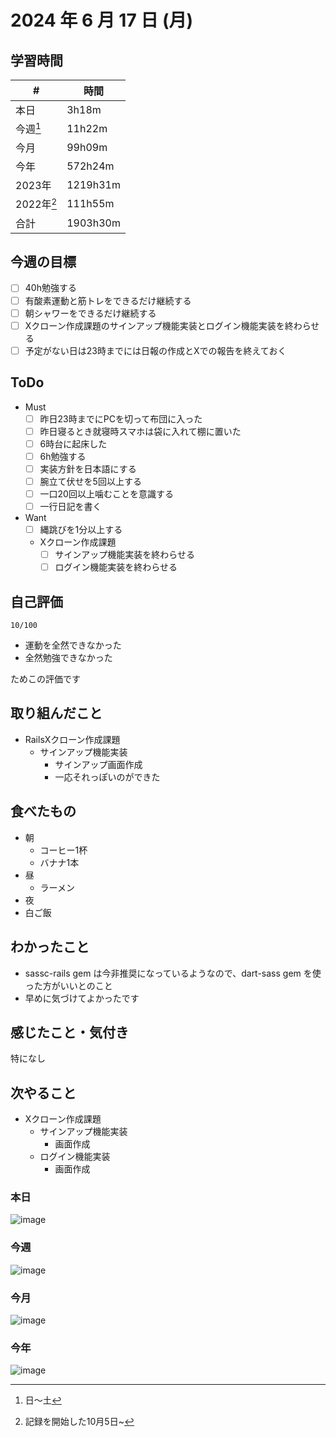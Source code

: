 # 2024 年 6 月 17 日 (月)

## 学習時間
| #          | 時間     |
| ---------- | -------- |
| 本日       | 3h18m    |
| 今週[^1]   | 11h22m   |
| 今月       | 99h09m   |
| 今年       | 572h24m  |
| 2023年     | 1219h31m |
| 2022年[^2] | 111h55m  |
| 合計       | 1903h30m |

## 今週の目標
- [ ] 40h勉強する
- [ ] 有酸素運動と筋トレをできるだけ継続する
- [ ] 朝シャワーをできるだけ継続する
- [ ] Xクローン作成課題のサインアップ機能実装とログイン機能実装を終わらせる
- [ ] 予定がない日は23時までには日報の作成とXでの報告を終えておく

## ToDo
- Must
  - [ ] 昨日23時までにPCを切って布団に入った
  - [ ] 昨日寝るとき就寝時スマホは袋に入れて棚に置いた
  - [ ] 6時台に起床した
  - [ ] 6h勉強する
  - [ ] 実装方針を日本語にする
  - [ ] 腕立て伏せを5回以上する
  - [ ] 一口20回以上噛むことを意識する
  - [ ] 一行日記を書く
- Want
  - [ ] 縄跳びを1分以上する
  - Xクローン作成課題
    - [ ] サインアップ機能実装を終わらせる
    - [ ] ログイン機能実装を終わらせる

## 自己評価
```
10/100
```
- 運動を全然できなかった
- 全然勉強できなかった

ためこの評価です

## 取り組んだこと
- RailsXクローン作成課題
  - サインアップ機能実装
    - サインアップ画面作成
    - 一応それっぽいのができた

## 食べたもの
- 朝
  - コーヒー1杯
  - バナナ1本
- 昼
  - ラーメン
- 夜
- 白ご飯

## わかったこと
- sassc-rails gem は今非推奨になっているようなので、dart-sass gem を使った方がいいとのこと
- 早めに気づけてよかったです

## 感じたこと・気付き
特になし

## 次やること
- Xクローン作成課題
  - サインアップ機能実装
    - 画面作成
  - ログイン機能実装
    - 画面作成

### 本日
![image](https://github.com/nil-ramuda/daily_report/assets/94735931/a1c3cbe6-ee43-44e1-a47c-097cf1189939)

### 今週
![image](https://github.com/nil-ramuda/daily_report/assets/94735931/b0a53ba8-2002-4e0c-b9da-adba901c0c75)

### 今月
![image](https://github.com/nil-ramuda/daily_report/assets/94735931/f0cec97a-4448-47bc-a7f2-04cd4723e79b)

### 今年
![image](https://github.com/nil-ramuda/daily_report/assets/94735931/266f414b-59df-439a-8b85-5fbe7c01f368)


[^1]: 日〜土
[^2]: 記録を開始した10月5日~
